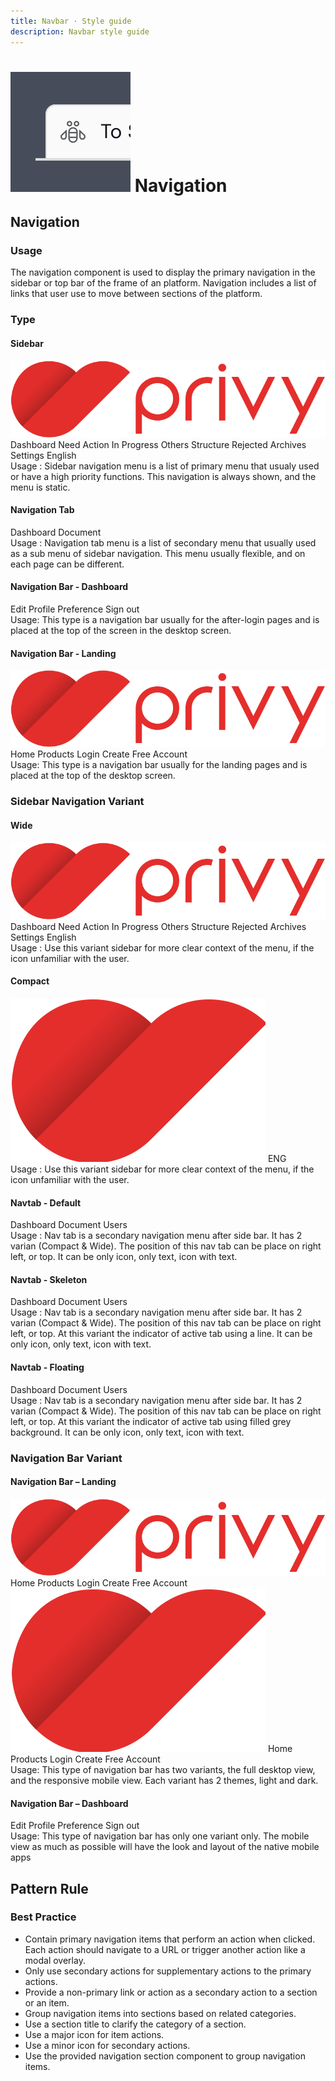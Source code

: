 ```yaml
---
title: Navbar · Style guide
description: Navbar style guide
---
```


<script setup>
  import Heading from '../../components/heading/Heading.vue'
  import { ref } from 'vue-demi'
  import pNavbar from '../../components/navbar/Navbar.vue'
  import pNavbarBrand from '../../components/navbar/NavbarBrand.vue'
  import pNavbarNav from '../../components/navbar/NavbarNav.vue'
  import pNavbarToggle from '../../components/navbar/NavbarToggle.vue'
  import pNavItem from '../../components/nav/NavItem.vue'
  import pNavItemDropdown from '../../components/nav/NavItemDropdown.vue'
  import pDropdownItem from '../../components/dropdown/DropdownItem.vue'
  import pNavForm from '../../components/nav/NavForm.vue'
  import pNavText from '../../components/nav/NavText.vue'
  import pInput from '../../components/input/Input.vue'
  import pInputGroup from '../../components/input-group/InputGroup.vue'
  import pInputGroupAddon from '../../components/input-group/InputGroupAddon.vue'
  import pDivider from '../../components/divider/Divider.vue'
  import pButton from '../../components/button/Button.vue'
  import pAvatar from '../../components/avatar/Avatar.vue'
  import pCollapse from '../../components/collapse/Collapse.vue'
  import pCaption from '../../components/caption/Caption.vue'
  import pSidebar from '../../components/sidebar/Sidebar.vue'
  import pSidebarNav from '../../components/sidebar/SidebarNav.vue'
  import pSidebarBrand from '../../components/sidebar/SidebarBrand.vue'
  import pNavSubItem from '../../components/nav/NavSubItem.vue'
  import IconDocument from '@carbon/icons-vue/lib/document/20'
  import IconGroup from '@carbon/icons-vue/lib/group/20'
  import IconDataStructured from '@carbon/icons-vue/lib/data--structured/20'
  import IconSettings from '@carbon/icons-vue/lib/settings--adjust/20'
  import IconDashboard from '@carbon/icons-vue/lib/dashboard/20'
  import IconMenu from '@carbon/icons-vue/lib/overflow-menu--horizontal/20'
  import IconBee from '@carbon/icons-vue/lib/bee/20'
  import IconView from '@carbon/icons-vue/lib/view/20'
  import IconUser from '@carbon/icons-vue/lib/events/16'
  import IconChevron from '@carbon/icons-vue/lib/chevron--sort/20'
  import IconNotif from '@carbon/icons-vue/lib/notification/20'
  import IconSearch from '@carbon/icons-vue/lib/search/20'

  const menu = ref(false)
</script>

<style scoped lang="postcss">
  .sidebar {
    &&--fixed {
      @apply absolute;
    }
  }
  /* h1, h2, h3, h4, h5, h6 {
    &[class^='h'] {
      @apply mt-0;
      font-weight: inherit;
    }
  }

  h2 {
    &[class^='h'] {
      @apply m-0 p-0 border-b-0;
    }
  } */
</style>

# ![navigation](/assets/images/img-guide-navbar.svg) Navigation

## Navigation

### Usage

The navigation component is used to display the primary navigation in the sidebar or top bar of the frame of an platform. Navigation includes a list of links that user use to move between sections of the platform.

### Type

#### Sidebar

<div class="relative h-[50rem] flex my-6">
  <p-sidebar fixed>
    <p-sidebar-brand>
      <img src="/assets/images/logo-privy.svg" alt="" />
    </p-sidebar-brand>
    <p-sidebar-nav>
      <p-nav-item active>
        <template #icon>
          <IconDashboard />
        </template>
        Dashboard
      </p-nav-item>
      <p-nav-sub-item text="Documents">
        <template #icon>
          <IconDocument />
        </template>
        <p-sidebar-nav id="chld-1">
          <p-nav-item disabled>
            Need Action
          </p-nav-item>
          <p-nav-item>
            In Progress
          </p-nav-item>
          <p-nav-item>
            Others
          </p-nav-item>
        </p-sidebar-nav>
      </p-nav-sub-item>
      <p-nav-sub-item text="Contacts">
        <template #icon>
          <IconGroup />
        </template>
        <p-sidebar-nav id="chld-1">
          <p-nav-item disabled>
            Structure
          </p-nav-item>
        </p-sidebar-nav>
      </p-nav-sub-item>
    </p-sidebar-nav>
    <p-sidebar-nav title="Quick Jump" condensed class="!mt-10">
      <p-nav-item>
        Rejected
      </p-nav-item>
      <p-nav-item>
        Archives
      </p-nav-item>
    </p-sidebar-nav>
    <p-sidebar-nav bottom>
      <p-nav-item>
        <template #icon>
          <IconSettings />
        </template>
        Settings
      </p-nav-item>
      <p-nav-item>
        <template #icon>
          <img src="/assets/images/icon-flag.svg"/>
        </template>
        English
      </p-nav-item>
    </p-sidebar-nav>
  </p-sidebar>
</div>
<p-caption class="!text-subtle">Usage : Sidebar navigation menu is a list of primary menu that usualy used or have a high priority functions. This navigation is always shown, and the menu is static.</p-caption>

#### Navigation Tab

<div class="flex my-6">
  <p-sidebar variant="tabs">
    <p-sidebar-nav>
      <p-nav-item active>
        <template #icon>
          <IconDashboard />
        </template>
        Dashboard
      </p-nav-item>
      <p-nav-item>
        <template #icon>
          <IconDocument />
        </template>
        Document
      </p-nav-item>
    </p-sidebar-nav>
  </p-sidebar>
</div>
<p-caption class="!text-subtle">Usage : Navigation tab menu is a list of secondary menu that usually used as a sub menu of sidebar navigation. This menu usually flexible, and on each page can be different.</p-caption>

#### Navigation Bar - Dashboard

<div class="flex-grow my-6">
  <p-navbar>
    <div class="flex flex-row">
      <div class="transition-all duration-200 ease-in-out basis-2/4 focus-within:basis-full">
        <p-navbar-nav>
          <p-input-group>
            <p-input-group-addon>
              <IconSearch />
            </p-input-group-addon>
            <p-input placeholder="Search" />
          </p-input-group>
        </p-navbar-nav>
      </div>
    </div>
     <p-navbar-nav align="right">
      <p-nav-item>
        <template #icon>
          <IconNotif />
        </template>
      </p-nav-item>
      <p-nav-item-dropdown no-caret size="xs" variant="outline">
        <template #button-content>
          <span class="flex items-center space-x-2">
            <p-avatar size="xs">
              <IconUser />
            </p-avatar>
            <span class="block text-left">
              <span class="text-sm">Tarjono Sujono</span>
              <p-caption size="xs">Personal Account</p-caption>
            </span>
            <IconChevron />
          </span>
        </template>
        <p-dropdown-item>Edit Profile</p-dropdown-item>
        <p-dropdown-item>Preference</p-dropdown-item>
        <p-dropdown-item>Sign out</p-dropdown-item>
      </p-nav-item-dropdown>
      <p-nav-text>
        <p-avatar src="https://picsum.photos/50" />
      </p-nav-text>
    </p-navbar-nav>
  </p-navbar>
</div>
<p-caption class="!text-subtle">Usage: This type is a navigation bar usually for the after-login pages and is placed at the top of the screen in the desktop screen.</p-caption>

#### Navigation Bar - Landing

<div class="flex-grow my-6">
  <p-navbar>
    <p-navbar-brand>
      <img src="../../public/assets/images/logo-privy.svg" />
    </p-navbar-brand>
    <p-navbar-nav>
      <p-nav-item active>Home</p-nav-item>
      <p-nav-item>Products</p-nav-item>
    </p-navbar-nav>
    <p-navbar-nav align="right">
      <p-nav-form>
        <p-button href="#" variant="link">Login</p-button>
        <p-button href="#" color="info">Create Free Account</p-button>
      </p-nav-form>
    </p-navbar-nav>
  </p-navbar>
</div>
<p-caption class="!text-subtle">Usage: This type is a navigation bar usually for the landing pages and is placed at the top of the desktop screen.</p-caption>

### Sidebar Navigation Variant

#### Wide

<div class="relative h-[50rem] flex my-6">
  <p-sidebar fixed>
    <p-sidebar-brand>
      <img src="/assets/images/logo-privy.svg" alt="" />
    </p-sidebar-brand>
    <p-sidebar-nav>
      <p-nav-item active>
        <template #icon>
          <IconDashboard />
        </template>
        Dashboard
      </p-nav-item>
      <p-nav-sub-item text="Documents">
        <template #icon>
          <IconDocument />
        </template>
        <p-sidebar-nav id="chld-1">
          <p-nav-item disabled>
            Need Action
          </p-nav-item>
          <p-nav-item>
            In Progress
          </p-nav-item>
          <p-nav-item>
            Others
          </p-nav-item>
        </p-sidebar-nav>
      </p-nav-sub-item>
      <p-nav-sub-item text="Contacts">
        <template #icon>
          <IconGroup />
        </template>
        <p-sidebar-nav id="chld-1">
          <p-nav-item disabled>
            Structure
          </p-nav-item>
        </p-sidebar-nav>
      </p-nav-sub-item>
    </p-sidebar-nav>
    <p-sidebar-nav title="Quick Jump" condensed class="!mt-10">
      <p-nav-item>
        Rejected
      </p-nav-item>
      <p-nav-item>
        Archives
      </p-nav-item>
    </p-sidebar-nav>
    <p-sidebar-nav bottom>
      <p-nav-item>
        <template #icon>
          <IconSettings />
        </template>
        Settings
      </p-nav-item>
      <p-nav-item>
        <template #icon>
          <img src="/assets/images/icon-flag.svg"/>
        </template>
        English
      </p-nav-item>
    </p-sidebar-nav>
  </p-sidebar>
</div>
<p-caption class="!text-subtle">
Usage : Use this variant sidebar for more clear context of the menu, if the icon unfamiliar with the user.</p-caption>


#### Compact

<div class="relative h-[35rem] flex my-6">
  <p-sidebar type="narrow" fixed>
    <p-sidebar-brand>
      <img src="/assets/images/logo-privy-icon.svg" alt="" />
    </p-sidebar-brand>
    <p-sidebar-nav>
      <p-nav-item active>
        <template #icon>
          <IconDashboard />
        </template>
      </p-nav-item>
      <p-nav-item>
        <template #icon>
          <IconDocument />
        </template>
      </p-nav-item>
      <p-nav-item>
        <template #icon>
          <IconGroup />
        </template>
      </p-nav-item>
      <p-nav-item>
        <template #icon>
          <IconMenu />
        </template>
      </p-nav-item>
    </p-sidebar-nav>
    <p-sidebar-nav bottom>
      <p-nav-item>
        <template #icon>
          <IconSettings />
        </template>
      </p-nav-item>
      <p-nav-item>
        <template #icon>
          <img src="/assets/images/icon-flag.svg"/>
        </template>
        ENG
      </p-nav-item>
    </p-sidebar-nav>
  </p-sidebar>
</div>
<p-caption class="!text-subtle">
Usage : Use this variant sidebar for more clear context of the menu, if the icon unfamiliar with the user.</p-caption>

#### Navtab - Default
<div class="flex flex-row">
  <div class="w-1/2">
    <div class="relative h-64 flex my-6">
      <p-sidebar variant="tabs" type="narrow" fixed>
        <p-sidebar-nav>
          <p-nav-item active>
            <template #icon>
              <IconDashboard />
            </template>
          </p-nav-item>
          <p-nav-item>
            <template #icon>
              <IconDocument />
            </template>
          </p-nav-item>
          <p-nav-item>
            <template #icon>
              <IconGroup />
            </template>
          </p-nav-item>
        </p-sidebar-nav>
      </p-sidebar>
    </div>
  </div>
  <div class="w-1/2">
    <div class="relative h-64 flex my-6">
      <p-sidebar variant="tabs" fixed>
        <p-sidebar-nav>
          <p-nav-item active>
            <template #icon>
              <IconDashboard />
            </template>
            Dashboard
          </p-nav-item>
          <p-nav-item>
            <template #icon>
              <IconDocument />
            </template>
            Document
          </p-nav-item>
          <p-nav-item>
            <template #icon>
              <IconGroup />
            </template>
            Users
          </p-nav-item>
        </p-sidebar-nav>
      </p-sidebar>
    </div>
  </div>
</div>
<p-caption class="!text-subtle">
Usage : Nav tab is a secondary navigation menu after side bar. It has 2 varian (Compact & Wide). 
The position of this nav tab can be place on right left, or top. It can be only icon, only text, icon with text.</p-caption>

#### Navtab - Skeleton
<div class="flex flex-row">
  <div class="w-1/2">
    <div class="relative h-64 flex my-6">
      <p-sidebar variant="lines" type="narrow" fixed>
        <p-sidebar-nav>
          <p-nav-item active>
            <template #icon>
              <IconDashboard />
            </template>
          </p-nav-item>
          <p-nav-item>
            <template #icon>
              <IconDocument />
            </template>
          </p-nav-item>
          <p-nav-item>
            <template #icon>
              <IconGroup />
            </template>
          </p-nav-item>
        </p-sidebar-nav>
      </p-sidebar>
    </div>
  </div>
  <div class="w-1/2">
    <div class="relative h-64 flex my-6">
      <p-sidebar variant="lines" fixed>
        <p-sidebar-nav>
          <p-nav-item active>
            <template #icon>
              <IconDashboard />
            </template>
            Dashboard
          </p-nav-item>
          <p-nav-item>
            <template #icon>
              <IconDocument />
            </template>
            Document
          </p-nav-item>
          <p-nav-item>
            <template #icon>
              <IconGroup />
            </template>
            Users
          </p-nav-item>
        </p-sidebar-nav>
      </p-sidebar>
    </div>
  </div>
</div>
<p-caption class="!text-subtle">
  Usage : Nav tab is a secondary navigation menu after side bar. It has 2 varian (Compact & Wide). The position of this nav tab can be place on right left, or top. At this variant the indicator of active tab using a line. It can be only icon, only text, icon with text.
</p-caption>

#### Navtab - Floating
<div class="flex flex-row">
  <div class="w-1/2">
    <div class="relative h-64 flex my-6">
      <p-sidebar variant="pills" type="narrow" class="border-r" fixed>
        <p-sidebar-nav>
          <p-nav-item active>
            <template #icon>
              <IconDashboard />
            </template>
          </p-nav-item>
          <p-nav-item>
            <template #icon>
              <IconDocument />
            </template>
          </p-nav-item>
          <p-nav-item>
            <template #icon>
              <IconGroup />
            </template>
          </p-nav-item>
        </p-sidebar-nav>
      </p-sidebar>
    </div>
  </div>
  <div class="w-1/2">
    <div class="relative h-64 flex my-6">
      <p-sidebar variant="pills" class="border-r" fixed>
        <p-sidebar-nav>
          <p-nav-item active>
            <template #icon>
              <IconDashboard />
            </template>
            Dashboard
          </p-nav-item>
          <p-nav-item>
            <template #icon>
              <IconDocument />
            </template>
            Document
          </p-nav-item>
          <p-nav-item>
            <template #icon>
              <IconGroup />
            </template>
            Users
          </p-nav-item>
        </p-sidebar-nav>
      </p-sidebar>
    </div>
  </div>
</div>
<p-caption class="!text-subtle">
  Usage : Nav tab is a secondary navigation menu after side bar. It has 2 varian (Compact & Wide). The position of this nav tab can be place on right left, or top. At this variant the indicator of active tab using filled grey background. It can be only icon, only text, icon with text.
</p-caption>

### Navigation Bar Variant

#### Navigation Bar – Landing
<div class="flex-grow my-6">
  <p-navbar>
    <p-navbar-brand>
      <img src="../../public/assets/images/logo-privy.svg" />
    </p-navbar-brand>
    <p-navbar-nav>
      <p-nav-item active>Home</p-nav-item>
      <p-nav-item>Products</p-nav-item>
    </p-navbar-nav>
    <p-navbar-nav align="right">
      <p-nav-form>
        <p-button href="#" variant="link">Login</p-button>
        <p-button href="#" color="info">Create Free Account</p-button>
      </p-nav-form>
    </p-navbar-nav>
  </p-navbar>
</div>

<div class="flex flex-row">
  <div class="w-1/2">
    <div class="flex-grow my-6">
      <p-navbar toggleable="all">
        <p-navbar-brand>
          <img src="../../public/assets/images/logo-privy-icon.svg" />
        </p-navbar-brand>
        <p-navbar-toggle @click="menu =! menu" />
        <p-collapse v-model="menu" is-nav>
          <p-navbar-nav>
            <p-nav-item active>Home</p-nav-item>
            <p-nav-item>Products</p-nav-item>
          </p-navbar-nav>
          <p-navbar-nav align="right">
            <p-nav-form>
              <p-button href="#" variant="link">Login</p-button>
              <p-button href="#" color="info">Create Free Account</p-button>
            </p-nav-form>
          </p-navbar-nav>
        </p-collapse>
      </p-navbar>
    </div>
  </div>
</div>
<p-caption class="!text-subtle">
  Usage: This type of navigation bar has two variants, the full desktop view, and the responsive mobile view. Each variant has 2 themes, light and dark.
</p-caption>

#### Navigation Bar – Dashboard

<div class="flex-grow my-6">
  <p-navbar>
    <div class="flex flex-row">
      <div class="transition-all duration-200 ease-in-out basis-2/4 focus-within:basis-full">
        <p-navbar-nav>
          <p-input-group>
            <p-input-group-addon>
              <IconSearch />
            </p-input-group-addon>
            <p-input placeholder="Search" />
          </p-input-group>
        </p-navbar-nav>
      </div>
    </div>
     <p-navbar-nav align="right">
      <p-nav-item>
        <template #icon>
          <IconNotif />
        </template>
      </p-nav-item>
      <p-nav-item-dropdown no-caret size="xs" variant="outline">
        <template #button-content>
          <span class="flex items-center space-x-2">
            <p-avatar size="xs">
              <IconUser />
            </p-avatar>
            <span class="block text-left">
              <span class="text-sm">Tarjono Sujono</span>
              <p-caption size="xs">Personal Account</p-caption>
            </span>
            <IconChevron />
          </span>
        </template>
        <p-dropdown-item>Edit Profile</p-dropdown-item>
        <p-dropdown-item>Preference</p-dropdown-item>
        <p-dropdown-item>Sign out</p-dropdown-item>
      </p-nav-item-dropdown>
      <p-nav-text>
        <p-avatar src="https://picsum.photos/50" />
      </p-nav-text>
    </p-navbar-nav>
  </p-navbar>
</div>
<p-caption class="!text-subtle">
  Usage: This type of navigation bar has only one variant only. The mobile view as much as possible will have the look and layout of the native mobile apps
</p-caption>

## Pattern Rule
### Best Practice

<div class="flex">
  <div class="w-2/3">
    <ul>
      <li>
      Contain primary navigation items that perform an action when clicked. 
      Each action should navigate to a URL or trigger another action 
      like a modal overlay.
      </li>
      <li>Only use secondary actions for supplementary actions to the primary actions.</li>
      <li>Provide a non-primary link or action as a secondary action to a section or an item.</li>
      <li>Group navigation items into sections based on related categories.</li>
      <li>Use a section title to clarify the category of a section.</li>
      <li>Use a major icon for item actions.</li>
      <li>Use a minor icon for secondary actions.</li>
      <li>Use the provided navigation section component to group navigation items.</li>
    </ul> 
  </div>
</div>

